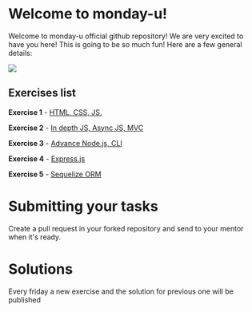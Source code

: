 # Welcome to monday-u!

Welcome to monday-u official github repository! We are very excited to have you here!
This is going to be so much fun! Here are a few general details:

![](https://i.ytimg.com/vi/6_zFLsW7z2E/maxresdefault.jpg)

## Exercises list

**Exercise 1** - [HTML, CSS, JS.](https://github.com/asshishkova/monday-u-exercises/tree/ex5/src/ex1)

**Exercise 2** - [In depth JS, Async JS, MVC](https://github.com/asshishkova/monday-u-exercises/tree/ex5/src/ex2)

**Exercise 3** - [Advance Node.js, CLI](https://github.com/asshishkova/monday-u-exercises/tree/ex5/src/ex3)

**Exercise 4** - [Express.js](https://github.com/asshishkova/monday-u-exercises/tree/ex5/src/ex4)

**Exercise 5** - [Sequelize ORM](https://github.com/asshishkova/monday-u-exercises/tree/ex5/src/ex5)

# Submitting your tasks
Create a pull request in your forked repository and send to your mentor when it's ready.

# Solutions

Every friday a new exercise and the solution for previous one will be published
